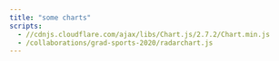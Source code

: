 ```yaml
---
title: "some charts"
scripts:
  - //cdnjs.cloudflare.com/ajax/libs/Chart.js/2.7.2/Chart.min.js
  - /collaborations/grad-sports-2020/radarchart.js
---
```


<canvas id="radarchart"></canvas>

<div id="seniors"></div>

